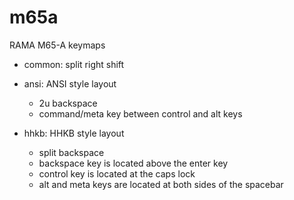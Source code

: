 # m65a
RAMA M65-A keymaps

- common: split right shift

- ansi: ANSI style layout
  - 2u backspace
  - command/meta key between control and alt keys

- hhkb: HHKB style layout
  - split backspace
  - backspace key is located above the enter key
  - control key is located at the caps lock
  - alt and meta keys are located at both sides of the spacebar
